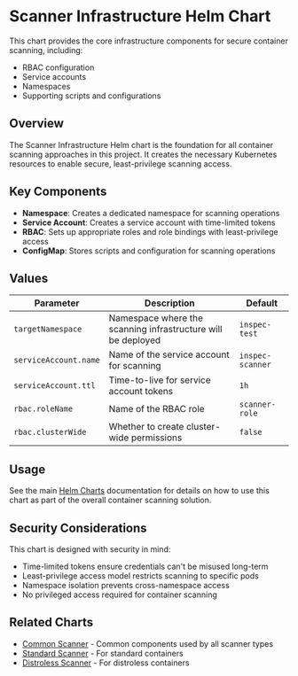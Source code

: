 # Scanner Infrastructure Helm Chart

This chart provides the core infrastructure components for secure container scanning, including:

- RBAC configuration
- Service accounts
- Namespaces
- Supporting scripts and configurations

## Overview

The Scanner Infrastructure Helm chart is the foundation for all container scanning approaches in this project. It creates the necessary Kubernetes resources to enable secure, least-privilege scanning access.

## Key Components

- **Namespace**: Creates a dedicated namespace for scanning operations
- **Service Account**: Creates a service account with time-limited tokens
- **RBAC**: Sets up appropriate roles and role bindings with least-privilege access
- **ConfigMap**: Stores scripts and configuration for scanning operations

## Values

| Parameter | Description | Default |
|-----------|-------------|---------|
| `targetNamespace` | Namespace where the scanning infrastructure will be deployed | `inspec-test` |
| `serviceAccount.name` | Name of the service account for scanning | `inspec-scanner` |
| `serviceAccount.ttl` | Time-to-live for service account tokens | `1h` |
| `rbac.roleName` | Name of the RBAC role | `scanner-role` |
| `rbac.clusterWide` | Whether to create cluster-wide permissions | `false` |

## Usage

See the main [Helm Charts](../overview.md) documentation for details on how to use this chart as part of the overall container scanning solution.

## Security Considerations

This chart is designed with security in mind:

- Time-limited tokens ensure credentials can't be misused long-term
- Least-privilege access model restricts scanning to specific pods
- Namespace isolation prevents cross-namespace access
- No privileged access required for container scanning

## Related Charts

- [Common Scanner](../common-scanner.md) - Common components used by all scanner types
- [Standard Scanner](../standard-scanner.md) - For standard containers
- [Distroless Scanner](../distroless-scanner.md) - For distroless containers
